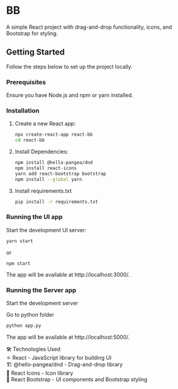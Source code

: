 # BB

A simple React project with drag-and-drop functionality, icons, and Bootstrap for styling.

## Getting Started

Follow the steps below to set up the project locally.

### Prerequisites

Ensure you have Node.js and npm or yarn installed.

### Installation

1. Create a new React app:
   ```sh
   npx create-react-app react-bb
   cd react-bb
   
2. Install Dependencies:
   ```sh
   npm install @hello-pangea/dnd
   npm install react-icons
   yarn add react-bootstrap bootstrap
   npm install --global yarn
3. Install requirements.txt
   ```sh
   pip install -r requirements.txt

### Running the UI app

Start the development UI server:
   ~~~sh
   yarn start
   ~~~
or 
   ~~~
   npm start
   ~~~
The app will be available at http://localhost:3000/.

### Running the Server app
Start the development server

Go to python folder
   ~~~sh
   python app.py
   ~~~
The app will be available at http://localhost:5000/.


🛠 Technologies Used  
⚛ React - JavaScript library for building UI  
🏗 @hello-pangea/dnd - Drag-and-drop library  
🎨 React Icons - Icon library  
💄 React Bootstrap - UI components and Bootstrap styling  

